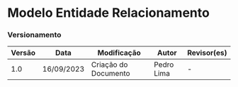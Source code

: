 # Modelo Entidade Relacionamento

### Versionamento

| Versão | Data       | Modificação          | Autor      | Revisor(es) |
| ------ | ---------- | -------------------- | ---------- | ----------- |
| 1.0    | 16/09/2023 | Criação do Documento | Pedro Lima | -           |